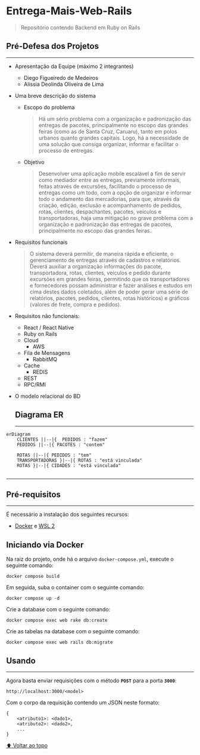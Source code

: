 # Entrega-Mais-Web-Rails

> Repositório contendo Backend em Ruby on Rails

## Pré-Defesa dos Projetos

---

- Apresentação da Equipe (máximo 2 integrantes)
	- Diego Figueiredo de Medeiros
	- Alissia Deolinda Oliveira de Lima
- Uma breve descrição do sistema
	- Escopo do problema
		> Há um sério problema com a organização e padronização das entregas de pacotes, principalmente no escopo das grandes feiras (como as de Santa Cruz, Caruaru), tanto em polos urbanos quanto grandes capitais. Logo, há a necessidade de uma solução que consiga organizar, informar e facilitar o processo de entregas.
	- Objetivo 
		> Desenvolver uma aplicação mobile escalável  a fim de servir como mediador entre as entregas, previamente informais, feitas através de excursões, facilitando o processo de entregas como um todo, com a opção de organizar e informar todo o andamento das mercadorias, para que, através da criação, edição, exclusão e acompanhamento de pedidos, rotas, clientes, despachantes, pacotes, veículos e transportadoras, haja uma mitigação no grave problema com a organização e padronização das entregas de pacotes, principalmente no escopo das grandes feiras.
- Requisitos funcionais
	> O sistema deverá permitir, de maneira rápida e eficiente, o gerenciamento de entregas através de cadastros e relatórios. Deverá auxiliar a organização informações do pacote, transportadora, rotas, clientes, veiculos e pedido durante excursões em grandes feiras, permitindo que os transportadores e fornecedores possam administrar e fazer análises e estudos em cima destes dados coletados, além de poder gerar uma série de relatórios, pacotes, pedidos, clientes, rotas históricos) e gráficos (valores de frete, compra e pedidos).

- Requisitos não funcionais:
	- React / React Native
	- Ruby on Rails
	- Cloud
		- AWS
	- Fila de Mensagens
		- RabbitMQ
	- Cache
		- REDIS
	- REST
	- RPC/RMI

- O modelo relacional do BD

	## Diagrama ER
	---
	
<!-- 
	- Entities and Relationships
		> Mermaid syntax for ER diagrams is compatible with PlantUML, with an extension to label the relationship. Each statement consists of the following parts:
	`<first-entity> [<relationship> <second-entity> : <relationship-label>]`

	- **first-entity** is the name of an entity. Names must begin with an alphabetic character and may also contain digits, hyphens, and underscores.
	- **relationship** describes the way that both entities inter-relate. See below.
	- **second-entity** is the name of the other entity.
	- **relationship-label** describes the relationship from the perspective of the first entity.  -->

	
```mermaid
erDiagram
    CLIENTES ||--|{  PEDIDOS : "fazem"
    PEDIDOS ||--|{ PACOTES : "contem"

   	ROTAS ||--|{ PEDIDOS : "tem"
    TRANSPORTADORAS }|--|{ ROTAS : "está vinculada"
	ROTAS }|--|{ CIDADES : "está vinculada"


```
---

## Pré-requisitos
---

É necessário a instalação dos seguintes recursos:

- [Docker](https://docs.docker.com/get-docker/) e [WSL 2](https://docs.microsoft.com/en-us/windows/wsl/install)

## Iniciando via Docker
Na raiz do projeto, onde há o arquivo `docker-compose.yml`, execute o seguinte comando:
```
docker compose build
```

Em seguida, suba o container com o seguinte comando:
```
docker compose up -d
```

Crie a database com o seguinte comando:
```
docker compose exec web rake db:create
```

Crie as tabelas na database com o seguinte comando:
```
docker compose exec web rails db:migrate
```
<!--
- Será criado volumes gerenciados pelo próprio **Docker** na sua maquina local, a fim de persistir os dados
- **RabbitMQ** será iniciado na porta **`5672`**
	- **Management Console** será iniciado na porta **`15672`**
	- user: **`ifpb`**
	- password: **`ifpb`**
- **Postgres** serão iniciados na porta **`5432`**
	- **pgAdmin** será iniciado na porta **`5050`**
	- user: **`ifpb`**
	- password: **`ifpb`** -->


## Usando
--- 
Agora basta enviar requisições com o método **`POST`** para a porta **`3000`**:
```
http://localhost:3000/<model>
```
Com o corpo da requisição contendo um JSON neste formato:
```
{
	<atributo1>: <dado1>,
	<atributo2>: <dado2>,
	...
}
```

[⬆ Voltar ao topo](#Entrega-Mais-Web-Rails)


<!-- # README

This README would normally document whatever steps are necessary to get the
application up and running.

Things you may want to cover:

* Ruby version

* System dependencies

* Configuration

* Database creation

* Database initialization

* How to run the test suite

* Services (job queues, cache servers, search engines, etc.)

* Deployment instructions

* ... -->
